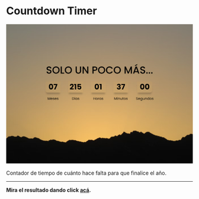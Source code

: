 # Countdown Timer

![](./assets/countdown-timer_.png)

Contador de tiempo de cuánto hace falta para que finalice el año.

---

**Mira el resultado dando click [acá](https://juandavaron.github.io/P-countdown-timer/).**

